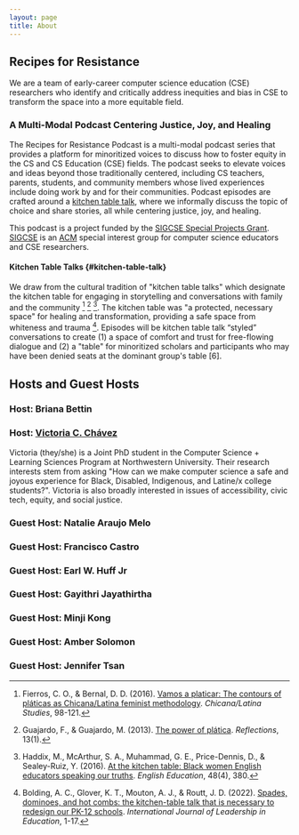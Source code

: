 ```yaml
---
layout: page
title: About
---
```


## Recipes for Resistance

We are a team of early-career computer science education (CSE) researchers who identify and critically address inequities and bias in CSE to transform the space into a more equitable field. 

### A Multi-Modal Podcast Centering Justice, Joy, and Healing
The Recipes for Resistance Podcast is a multi-modal podcast series that provides a platform for minoritized voices to discuss how to foster equity in the CS and CS Education (CSE) fields. The podcast seeks to elevate voices and ideas beyond those traditionally centered, including CS teachers, parents, students, and community members whose lived experiences include doing work by and for their communities. Podcast episodes are crafted around a [kitchen table talk](#kitchen-table-talk), where we informally discuss the topic of choice and share stories, all while centering justice, joy, and healing. 

This podcast is a project funded by the [SIGCSE Special Projects Grant](https://sigcse.org/programs/special/2022.html). [SIGCSE](https://sigcse.org/about/profile.html) is an [ACM](https://www.acm.org) special interest group for computer science educators and CSE researchers. 

#### Kitchen Table Talks {#kitchen-table-talk}
We draw from the cultural tradition of "kitchen table talks" which designate the kitchen table for engaging in storytelling and conversations with family and the community [^Fierros] [^Guajardo] [^Haddix]. The kitchen table was "a protected, necessary space" for healing and transformation, providing a safe space from whiteness and trauma [^Bolding]. Episodes will be kitchen table talk “styled” conversations to create (1) a space of comfort and trust for free-flowing dialogue and (2) a "table" for minoritized scholars and participants who may have been denied seats at the dominant group's table [6]. 

[^Bolding]: Bolding, A. C., Glover, K. T., Mouton, A. J., & Routt, J. D. (2022). [Spades, dominoes, and hot combs: the kitchen-table talk that is necessary to redesign our PK-12 schools](https://www.researchgate.net/profile/April-Mouton/publication/358475840_Spades_dominoes_and_hot_combs_the_kitchen-table_talk_that_is_necessary_to_redesign_our_PK-12_schools/links/620880fdafa8884cabdf28f5/Spades-dominoes-and-hot-combs-the-kitchen-table-talk-that-is-necessary-to-redesign-our-PK-12-schools.pdf). *International Journal of Leadership in Education*, 1-17.

[^Fierros]: Fierros, C. O., & Bernal, D. D. (2016). [Vamos a platicar: The contours of pláticas as Chicana/Latina feminist methodology](https://thisbridgecalledcyberspace.net/FILES/3943.pdf). *Chicana/Latina Studies*, 98-121.

[^Guajardo]: Guajardo, F., & Guajardo, M. (2013). [The power of plática](https://reflectionsjournal.net/wp-content/uploads/CopyrightUpdates/Vol13N1/Reflections13.1-The-Power-of-Platica.pdf). *Reflections*, 13(1).

[^Haddix]: Haddix, M., McArthur, S. A., Muhammad, G. E., Price-Dennis, D., & Sealey-Ruiz, Y. (2016). [At the kitchen table: Black women English educators speaking our truths](https://d1wqtxts1xzle7.cloudfront.net/47950588/EE0484Provocateurpword-with-cover-page-v2.pdf?Expires=1661048895&Signature=JX9YNlnZR7bAzBc0vANZaMWDcJnpsdYsEOAEJTejt-UA3wiWNa7MO4TFZtG-on3MsILPXx2v6IJwycGHVp9KoeKrR7njP6uf34hSgN0x2cw5by5QvDdR-OQbF4V6V57L6~CQ6zjK5BH2l8diHDLuoI6w4JPEeplaT383OeFX2vrJUsayKgECQvAiWYCMkYmKMaa2m2Lz5MJwo8Khf2yFd5Teko0eXAeFn8RLhofszXoX4dF756DqwnAevsACrqSHH1NGIqPuHmjdsp1LSvYp7km1ijhA1b54McApkCR8lRY8oc2ueQuGTRx6gu0gfq2157MmeNdbxjf9dZhMbodSaQ__&Key-Pair-Id=APKAJLOHF5GGSLRBV4ZA). *English Education*, 48(4), 380.

## Hosts and Guest Hosts

### Host: Briana Bettin

### Host: [Victoria C. Ch&aacute;vez](http://vickiebananas.com)
Victoria (they/she) is a Joint PhD student in the Computer Science + Learning Sciences Program at Northwestern University. Their research interests stem from asking "How can we make computer science a safe and joyous experience for Black, Disabled, Indigenous, and Latine/x college students?". Victoria is also broadly interested in issues of accessibility, civic tech, equity, and social justice.

### Guest Host: Natalie Araujo Melo

### Guest Host: Francisco Castro

### Guest Host: Earl W. Huff Jr

### Guest Host: Gayithri Jayathirtha

### Guest Host: Minji Kong

### Guest Host: Amber Solomon

### Guest Host: Jennifer Tsan